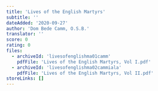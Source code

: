 ```yaml
---
title: 'Lives of the English Martyrs'
subtitle: ''
dateAdded: '2020-09-27'
author: 'Dom Bede Camm, O.S.B.'
translator: ''
score: 0
rating: 0
files:
  - archiveId: 'livesofenglishma01camm'
    pdfFile: 'Lives of the English Martyrs, Vol I.pdf'
  - archiveId: 'livesofenglishma02cammiala'
    pdfFile: 'Lives of the English Martyrs, Vol II.pdf'
storeLinks: []
---
```


